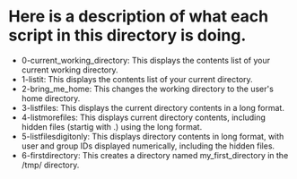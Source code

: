 # Here is a description of what each script in this directory is doing.

- 0-current_working_directory: This displays the contents list of your current working directory.
- 1-listit: This displays the contents list of your current directory.
- 2-bring_me_home: This changes the working directory to the user's home directory.
- 3-listfiles: This displays the current directory contents in a long format.
- 4-listmorefiles: This displays current directory contents, including hidden files (startig with .) using the long format.
- 5-listfilesdigitonly: This displays directory contents in long format, with user and group IDs displayed numerically, including the hidden files.
- 6-firstdirectory: This creates a directory named my_first_directory in the /tmp/ directory.

